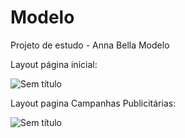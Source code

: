 # Modelo
Projeto de estudo - Anna Bella Modelo

Layout página inicial:

![Sem título](https://user-images.githubusercontent.com/54687122/65066374-a2048500-d95a-11e9-86db-5aad9158499f.png)

Layout pagina Campanhas Publicitárias:

![Sem título](https://user-images.githubusercontent.com/54687122/65066488-cfe9c980-d95a-11e9-9791-ae5aadaab5a9.png)
